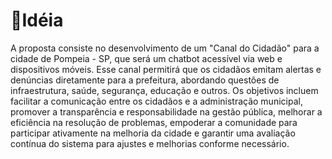 # 📖Idéia

A proposta consiste no desenvolvimento de um "Canal do Cidadão" para a cidade de Pompeia - SP, que será um chatbot acessível via web e dispositivos móveis. Esse canal permitirá que os cidadãos emitam alertas e denúncias diretamente para a prefeitura, abordando questões de infraestrutura, saúde, segurança, educação e outros. Os objetivos incluem facilitar a comunicação entre os cidadãos e a administração municipal, promover a transparência e responsabilidade na gestão pública, melhorar a eficiência na resolução de problemas, empoderar a comunidade para participar ativamente na melhoria da cidade e garantir uma avaliação contínua do sistema para ajustes e melhorias conforme necessário.
